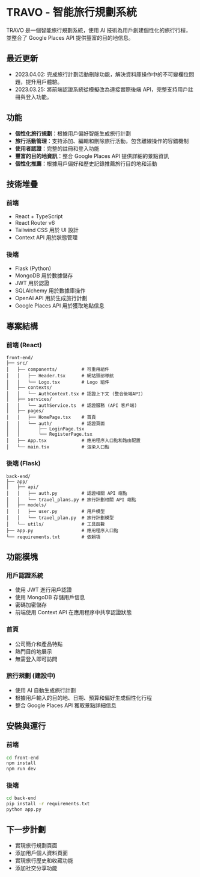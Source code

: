 # TRAVO - 智能旅行規劃系統

TRAVO 是一個智能旅行規劃系統，使用 AI 技術為用戶創建個性化的旅行行程，並整合了 Google Places API 提供豐富的目的地信息。

## 最近更新

- 2023.04.02: 完成旅行計劃活動刪除功能，解決資料庫操作中的不可變欄位問題，提升用戶體驗。
- 2023.03.25: 將前端認證系統從模擬改為連接實際後端 API，完整支持用戶註冊與登入功能。

## 功能

- **個性化旅行規劃**：根據用戶偏好智能生成旅行計劃
- **旅行活動管理**：支持添加、編輯和刪除旅行活動，包含離線操作的容錯機制
- **使用者認證**：完整的註冊和登入功能
- **豐富的目的地資訊**：整合 Google Places API 提供詳細的景點資訊
- **個性化推薦**：根據用戶偏好和歷史記錄推薦旅行目的地和活動

## 技術堆疊

### 前端
- React + TypeScript
- React Router v6 
- Tailwind CSS 用於 UI 設計
- Context API 用於狀態管理

### 後端
- Flask (Python)
- MongoDB 用於數據儲存
- JWT 用於認證
- SQLAlchemy 用於數據庫操作
- OpenAI API 用於生成旅行計劃
- Google Places API 用於獲取地點信息

## 專案結構

### 前端 (React)
```
front-end/
├── src/
│   ├── components/         # 可重用組件
│   │   ├── Header.tsx      # 網站頭部導航
│   │   └── Logo.tsx        # Logo 組件
│   ├── contexts/
│   │   └── AuthContext.tsx # 認證上下文 (整合後端API)
│   ├── services/
│   │   └── authService.ts  # 認證服務 (API 客戶端)
│   ├── pages/
│   │   ├── HomePage.tsx    # 首頁
│   │   └── auth/           # 認證頁面
│   │       ├── LoginPage.tsx
│   │       └── RegisterPage.tsx
│   ├── App.tsx             # 應用程序入口點和路由配置
│   └── main.tsx            # 渲染入口點
```

### 後端 (Flask)
```
back-end/
├── app/
│   ├── api/
│   │   ├── auth.py         # 認證相關 API 端點
│   │   └── travel_plans.py # 旅行計劃相關 API 端點
│   ├── models/
│   │   ├── user.py         # 用戶模型
│   │   └── travel_plan.py  # 旅行計劃模型
│   └── utils/              # 工具函數
├── app.py                  # 應用程序入口點
└── requirements.txt        # 依賴項
```

## 功能模塊

### 用戶認證系統
- 使用 JWT 進行用戶認證
- 使用 MongoDB 存儲用戶信息
- 密碼加密儲存
- 前端使用 Context API 在應用程序中共享認證狀態

### 首頁
- 公司簡介和產品特點
- 熱門目的地展示
- 無需登入即可訪問

### 旅行規劃 (建設中)
- 使用 AI 自動生成旅行計劃
- 根據用戶輸入的目的地、日期、預算和偏好生成個性化行程
- 整合 Google Places API 獲取景點詳細信息

## 安裝與運行

### 前端
```bash
cd front-end
npm install
npm run dev
```

### 後端
```bash
cd back-end
pip install -r requirements.txt
python app.py
```

## 下一步計劃

- 實現旅行規劃頁面
- 添加用戶個人資料頁面
- 實現旅行歷史和收藏功能
- 添加社交分享功能 